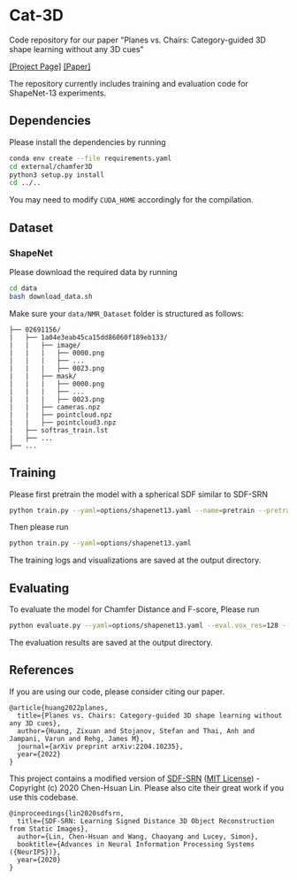 # Cat-3D

Code repository for our paper "Planes vs. Chairs: Category-guided 3D shape learning without any 3D cues"

[[Project Page]](https://zixuanh.com/multiclass3D)  [[Paper]](https://arxiv.org/abs/2204.10235)

The repository currently includes training and evaluation code for ShapeNet-13 experiments.

## Dependencies

Please install the dependencies by running
```bash
conda env create --file requirements.yaml
cd external/chamfer3D
python3 setup.py install
cd ../..
```
You may need to modify `CUDA_HOME` accordingly for the compilation.

## Dataset

### ShapeNet

Please download the required data by running
```bash
cd data
bash download_data.sh
```
Make sure your ```data/NMR_Dataset``` folder is structured as follows:
```
├── 02691156/
|   ├── 1a04e3eab45ca15dd86060f189eb133/
|   |   ├── image/
|   |   |   ├── 0000.png
|   |   |   ├── ...
|   |   |   ├── 0023.png
|   |   ├── mask/
|   |   |   ├── 0000.png
|   |   |   ├── ...
|   |   |   ├── 0023.png
|   |   ├── cameras.npz
|   |   ├── pointcloud.npz
|   |   ├── pointcloud3.npz
|   ├── softras_train.lst
|   ├── ...
├── ...
```

## Training

Please first pretrain the model with a spherical SDF similar to SDF-SRN

```bash
python train.py --yaml=options/shapenet13.yaml --name=pretrain --pretrain
```

Then please run

```bash
python train.py --yaml=options/shapenet13.yaml
```

The training logs and visualizations are saved at the output directory.

## Evaluating

To evaluate the model for Chamfer Distance and F-score, Please run

```bash
python evaluate.py --yaml=options/shapenet13.yaml --eval.vox_res=128 --resume
```

The evaluation results are saved at the output directory.

## References

If you are using our code, please consider citing our paper.
```
@article{huang2022planes,
  title={Planes vs. Chairs: Category-guided 3D shape learning without any 3D cues},
  author={Huang, Zixuan and Stojanov, Stefan and Thai, Anh and Jampani, Varun and Rehg, James M},
  journal={arXiv preprint arXiv:2204.10235},
  year={2022}
}
```

This project contains a modified version of [SDF-SRN](https://github.com/chenhsuanlin/signed-distance-SRN) ([MIT License](https://github.com/chenhsuanlin/signed-distance-SRN/blob/main/LICENSE)) - Copyright (c) 2020 Chen-Hsuan Lin. Please also cite their great work if you use this codebase.
```
@inproceedings{lin2020sdfsrn,
  title={SDF-SRN: Learning Signed Distance 3D Object Reconstruction from Static Images},
  author={Lin, Chen-Hsuan and Wang, Chaoyang and Lucey, Simon},
  booktitle={Advances in Neural Information Processing Systems ({NeurIPS})},
  year={2020}
}
```
